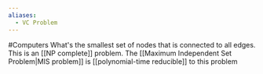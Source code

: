 ```yaml
---
aliases:
  - VC Problem
---
```

#Computers 
What's the smallest set of nodes that is connected to all edges. This is an [[NP complete]] problem. The [[Maximum Independent Set Problem|MIS problem]] is [[polynomial-time reducible]] to this problem